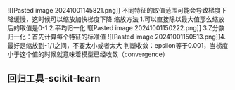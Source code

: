 ![[Pasted image 20241001145821.png]]
不同特征的取值范围可能会导致梯度下降缓慢，这时候可以缩放加快梯度下降
缩放方法
1.可以直接除以最大值那么缩放后的取值是0-1
2.平均归一化
![[Pasted image 20241001150222.png]]
3.Z分数归一化：首先计算每个特征的标准值
![[Pasted image 20241001150513.png]]4.最好是缩放到-1/1之间，不要太小或者太大
判断收敛：epsilon等于0.001，当梯度小于这个值的时候就意味着模型已经收敛（convergence）
## 回归工具-scikit-learn